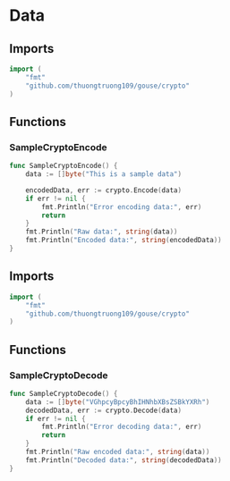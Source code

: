 # Data

## Imports

```go
import (
	"fmt"	"github.com/thuongtruong109/gouse/crypto")
```
## Functions


### SampleCryptoEncode

```go
func SampleCryptoEncode() {
	data := []byte("This is a sample data")

	encodedData, err := crypto.Encode(data)
	if err != nil {
		fmt.Println("Error encoding data:", err)
		return
	}
	fmt.Println("Raw data:", string(data))
	fmt.Println("Encoded data:", string(encodedData))
}```
## Imports

```go
import (
	"fmt"	"github.com/thuongtruong109/gouse/crypto")
```
## Functions


### SampleCryptoDecode

```go
func SampleCryptoDecode() {
	data := []byte("VGhpcyBpcyBhIHNhbXBsZSBkYXRh")
	decodedData, err := crypto.Decode(data)
	if err != nil {
		fmt.Println("Error decoding data:", err)
		return
	}
	fmt.Println("Raw encoded data:", string(data))
	fmt.Println("Decoded data:", string(decodedData))
}```

